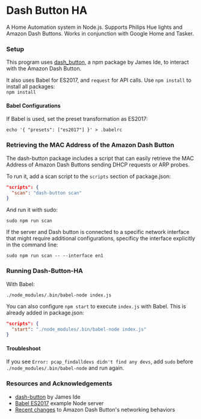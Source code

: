 # Dash Button HA
A Home Automation system in Node.js. Supports Philips Hue lights and Amazon Dash Buttons. Works in conjunction with Google Home and Tasker.

### Setup
This program uses [dash_button](https://github.com/ide/dash-button), a npm package by James Ide, to interact with the Amazon Dash Button.
  
It also uses Babel for ES2017, and `request` for API calls. Use `npm install` to install all packages:  
`npm install`  
  
#### Babel Configurations
If Babel is used, set the preset transformation as ES2017:  
  
`echo '{ "presets": ["es2017"] }' > .babelrc`

### Retrieving the MAC Address of the Amazon Dash Button
The dash-button package includes a script that can easily retrieve the MAC Address of Amazon Dash Buttons sending DHCP requests or ARP probes.  
  
To run it, add a scan script to the `scripts` section of package.json:  
  
```JSON
"scripts": {
  "scan": "dash-button scan"
}

```    
  
And run it with sudo:  
  
`sudo npm run scan`
  
If the server and Dash button is connected to a specific network interface that might require additional configurations, specificy the interface explicitly in the command line:  
  
`sudo npm run scan -- --interface en1`

### Running Dash-Button-HA
With Babel:  
  
`./node_modules/.bin/babel-node index.js`
  
You can also configure `npm start` to execute `index.js` with Babel. This is already added in package.json:
  
```JSON
"scripts": {
  "start": "./node_modules/.bin/babel-node index.js"
}
```  
  
#### Troubleshoot
If you see `Error: pcap_findalldevs didn't find any devs`, add `sudo` before `./node_modules/.bin/babel-node` and run again.

### Resources and Acknowledgements
- [dash-button](https://github.com/ide/dash-button) by James Ide
- [Babel ES2017](https://github.com/babel/example-node-server) example Node server
- [Recent changes](http://stackoverflow.com/a/39906246/3751589) to Amazon Dash Button's networking behaviors
